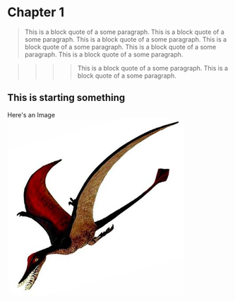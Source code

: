 # Chapter 1

> This is a block quote of a some paragraph. This is a block quote of a some paragraph. This is a block quote of a some paragraph. This is a block quote of a some paragraph. This is a block quote of a some paragraph. This is a block quote of a some paragraph. 

>>>> This is a block quote of a some paragraph. This is a block quote of a some paragraph. 

## This is starting something
Here's an Image 
![Tux the Mascot](images/ramph.jpg)
